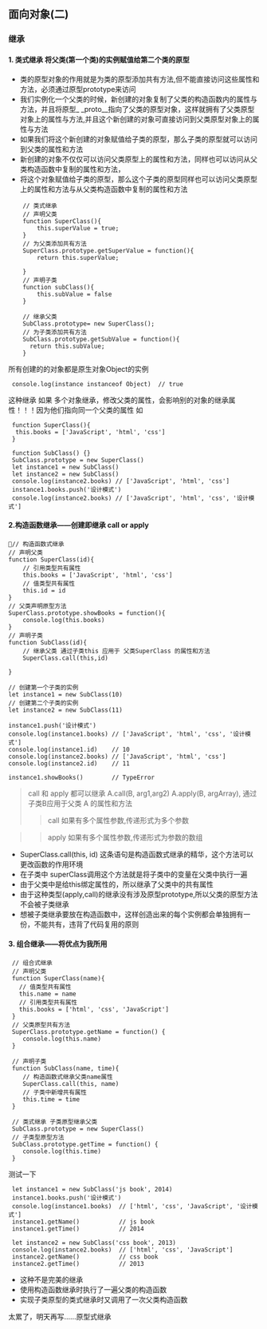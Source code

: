 ## 面向对象(二)
### 继承
#### 1. 类式继承 将父类(第一个类)的实例赋值给第二个类的原型
* 类的原型对象的作用就是为类的原型添加共有方法,但不能直接访问这些属性和方法，必须通过原型prototype来访问
* 我们实例化一个父类的时候，新创建的对象复制了父类的构造函数内的属性与方法，并且将原型_ _proto__指向了父类的原型对象，这样就拥有了父类原型对象上的属性与方法,并且这个新创建的对象可直接访问到父类原型对象上的属性与方法
* 如果我们将这个新创建的对象赋值给子类的原型，那么子类的原型就可以访问到父类的属性和方法
* 新创建的对象不仅仅可以访问父类原型上的属性和方法，同样也可以访问从父类构造函数中复制的属性和方法，
* 将这个对象赋值给子类的原型，那么这个子类的原型同样也可以访问父类原型上的属性和方法与从父类构造函数中复制的属性和方法


``` 
    // 类式继承
 	// 声明父类
 	function SuperClass(){
 		this.superValue = true;
 	}
 	// 为父类添加共有方法
 	SuperClass.prototype.getSuperValue = function(){
 		return this.superValue;
 		
 	}
 	// 声明子类
 	function subClass(){
 		this.subValue = false
 	}
 	
 	// 继承父类
 	SubClass.prototype= new SuperClass();
 	// 为子类添加共有方法
 	SubClass.prototype.getSubValue = function(){
 	  return this.subValue;
 	}
```
所有创建的的对象都是原生对象Object的实例

```
 console.log(instance instanceof Object)  // true 
```
这种继承 如果 多个对象继承，修改父类的属性，会影响别的对象的继承属性！！！因为他们指向同一个父类的属性
如

```
 function SuperClass(){
  this.books = ['JavaScript', 'html', 'css']
 }
 
 function SubClass() {}
 SubClass.prototype = new SuperClass()
 let instance1 = new SubClass()
 let instance2 = new SubClass()
 console.log(instance2.books) // ['JavaScript', 'html', 'css']
 instance1.books.push('设计模式')
 console.log(instance2.books) // ['JavaScript', 'html', 'css', '设计模式']
```

#### 2.构造函数继承——创建即继承 call or apply
```
// 构造函数式继承
// 声明父类
function SuperClass(id){
	// 引用类型共有属性
	this.books = ['JavaScript', 'html', 'css']
	// 值类型共有属性
	this.id = id
}
// 父类声明原型方法
SuperClass.prototype.showBooks = function(){
	console.log(this.books)
}
// 声明子类
function SubClass(id){
	// 继承父类 通过子类this 应用于 父类SuperClass 的属性和方法
	SuperClass.call(this,id)
	
}

// 创建第一个子类的实例
let instance1 = new SubClass(10)
// 创建第二个子类的实例
let instance2 = new SubClass(11)

instance1.push('设计模式')
console.log(instance1.books) // ['JavaScript', 'html', 'css', '设计模式']
console.log(instance1.id)    // 10
console.log(instance2.books) // ['JavaScript', 'html', 'css']
console.log(instance2.id)    // 11

instance1.showBooks()        // TypeError

```
> call 和 apply 都可以继承 A.call(B, arg1,arg2) A.apply(B, argArray), 通过子类B应用于父类 A 的属性和方法
>> call 如果有多个属性参数,传递形式为多个参数

>> apply 如果有多个属性参数,传递形式为参数的数组

* SuperClass.call(this, id) 这条语句是构造函数式继承的精华，这个方法可以更改函数的作用环境
* 在子类中 superClass调用这个方法就是将子类中的变量在父类中执行一遍
* 由于父类中是给this绑定属性的，所以继承了父类中的共有属性
* 由于这种类型(apply,call)的继承没有涉及原型prototype,所以父类的原型方法不会被子类继承
* 想被子类继承要放在构造函数中，这样创造出来的每个实例都会单独拥有一份，不能共有，违背了代码复用的原则


#### 3. 组合继承——将优点为我所用
```
 // 组合式继承
 // 声明父类
 function SuperClass(name){
   // 值类型共有属性
   this.name = name
   // 引用类型共有属性
   this.books = ['html', 'css', 'JavaScript']
 }
 // 父类原型共有方法
 SuperClass.prototype.getName = function() {
 	console.log(this.name)
 }
 
 // 声明子类
 function SubClass(name, time){
 	// 构造函数式继承父类name属性
 	SuperClass.call(this, name)
 	// 子类中新增共有属性
 	this.time = time 
 }
 
 // 类式继承 子类原型继承父类
 SubClass.prototype = new SuperClass()
 // 子类型原型方法
 SubClass.prototype.getTime = function() {
    console.log(this.time)
 }
```
测试一下

```
 let instance1 = new SubClass('js book', 2014)
 instance1.books.push('设计模式')
 console.log(instance1.books)  // ['html', 'css', 'JavaScript', '设计模式']
 instance1.getName()           // js book
 instance1.getTime()           // 2014
 
 let instance2 = new SubClass('css book', 2013)
 console.log(instance2.books)  // ['html', 'css', 'JavaScript']
 instance2.getName()           // css book
 instance2.getTime()           // 2013
```
* 这种不是完美的继承
* 使用构造函数继承时执行了一遍父类的构造函数
* 实现子类原型的类式继承时又调用了一次父类构造函数

太累了，明天再写……原型式继承